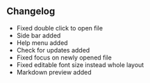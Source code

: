 ## Changelog
- Fixed double click to open file
- Side bar added
- Help menu added
- Check for updates added
- Fixed focus on newly opened file
- Fixed editable font size instead whole layout
- Markdown preview added